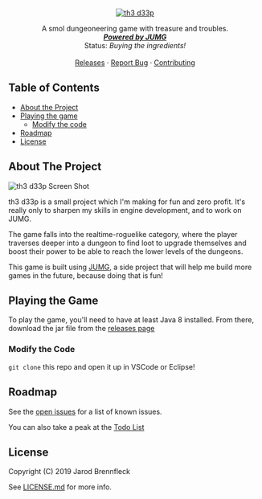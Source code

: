 <br />
<p align="center">
  <a href="https://github.com/TheBrenny/th3-d33p">
    <img src="src\com\thebrenny\thedeep\res\title.png" alt="th3 d33p">
  </a>

  <p align="center">
    A smol dungeoneering game with treasure and troubles.
    <br />
    <a href="https://github.com/TheBrenny/JUMG-3.0"><strong><em>Powered by JUMG</em></strong></a>
	<br />
	Status: <em>Buying the ingredients!</em>
	<br />
    <br />
    <a href="https://github.com/TheBrenny/th3-d33p/releases">Releases</a>
    ·
    <a href="https://github.com/TheBrenny/th3-d33p/issues">Report Bug</a>
    ·
    <a href="https://github.com/TheBrenny/th3-d33p/master/CONTIBUTING.md">Contributing</a>
  </p>
</p>

## Table of Contents
* [About the Project](#about-the-project)
* [Playing the game](#playing-the-game)
  * [Modify the code](#modify-the-code)
* [Roadmap](#roadmap)
* [License](#license)

## About The Project
![th3 d33p Screen Shot][product-screenshot]

th3 d33p is a small project which I'm making for fun and zero profit. It's really only to sharpen my skills in engine development, and to work on JUMG.

The game falls into the realtime-roguelike category, where the player traverses deeper into a dungeon to find loot to upgrade themselves and boost their power to be able to reach the lower levels of the dungeons.

This game is built using [JUMG](https://github.com/TheBrenny/JUMG-3.0), a side project that will help me build more games in the future, because doing that is fun!

## Playing the Game
To play the game, you'll need to have at least Java 8 installed. From there, download the jar file from the [releases page](https://github.com/TheBrenny/th3-d33p/releases)

### Modify the Code
`git clone` this repo and open it up in VSCode or Eclipse!

## Roadmap
See the [open issues](https://github.com/TheBrenny/th3-d33p/issues) for a list of known issues.

You can also take a peak at the [Todo List](src/com/thebrenny/thedeep/Todo.md)

## License
Copyright (C) 2019 Jarod Brennfleck

See [LICENSE.md](https://github.com/TheBrenny/th3-d33p/LICENSE.md) for more info.

<!-- MARKDOWN LINKS & IMAGES -->
[product-screenshot]: src/com/thebrenny/thedeep/screenshot.png
